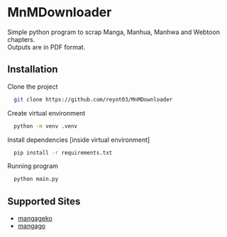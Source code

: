 # MnMDownloader
Simple python program to scrap Manga, Manhua, Manhwa and Webtoon chapters.<br>
Outputs are in PDF format.

## Installation

Clone the project

```bash
  git clone https://github.com/reyot03/MnMDownloader
```

Create virtual environment

```bash
  python -m venv .venv
```

Install dependencies [inside virtual environment]

```bash
  pip install -r requirements.txt
```

Running program
```bash
  python main.py
```
    
## Supported Sites
* [mangageko](https://www.mangageko.com/)
* [mangago](https://mangago.me/)



